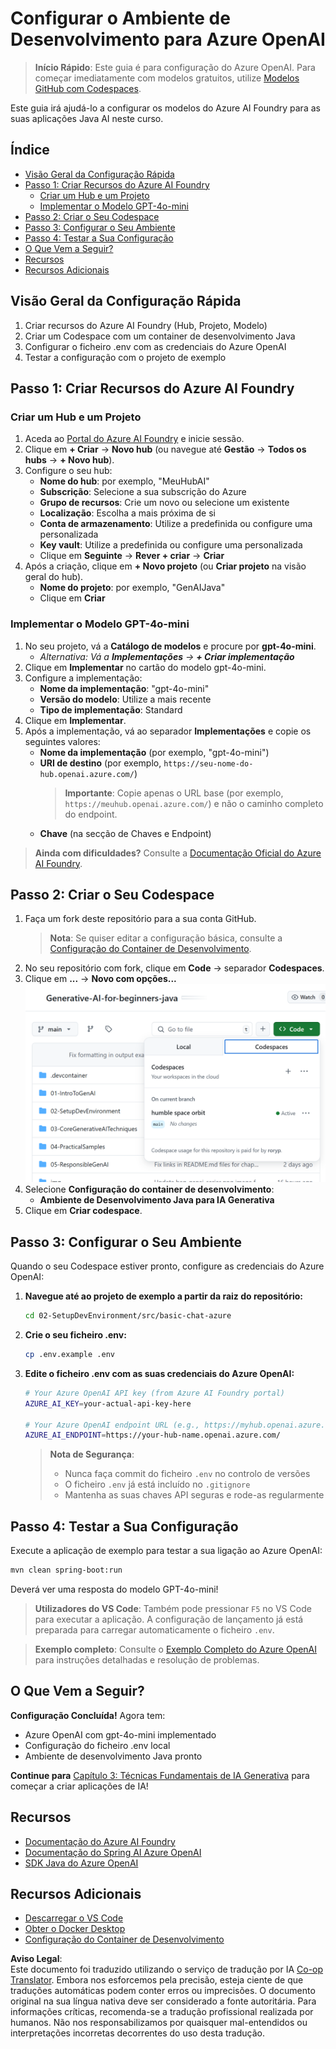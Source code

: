 <!--
CO_OP_TRANSLATOR_METADATA:
{
  "original_hash": "e00bbea0f95c611aa3bec676d23e8b43",
  "translation_date": "2025-07-21T16:23:28+00:00",
  "source_file": "02-SetupDevEnvironment/getting-started-azure-openai.md",
  "language_code": "pt"
}
-->
# Configurar o Ambiente de Desenvolvimento para Azure OpenAI

> **Início Rápido**: Este guia é para configuração do Azure OpenAI. Para começar imediatamente com modelos gratuitos, utilize [Modelos GitHub com Codespaces](./README.md#quick-start-cloud).

Este guia irá ajudá-lo a configurar os modelos do Azure AI Foundry para as suas aplicações Java AI neste curso.

## Índice

- [Visão Geral da Configuração Rápida](../../../02-SetupDevEnvironment)
- [Passo 1: Criar Recursos do Azure AI Foundry](../../../02-SetupDevEnvironment)
  - [Criar um Hub e um Projeto](../../../02-SetupDevEnvironment)
  - [Implementar o Modelo GPT-4o-mini](../../../02-SetupDevEnvironment)
- [Passo 2: Criar o Seu Codespace](../../../02-SetupDevEnvironment)
- [Passo 3: Configurar o Seu Ambiente](../../../02-SetupDevEnvironment)
- [Passo 4: Testar a Sua Configuração](../../../02-SetupDevEnvironment)
- [O Que Vem a Seguir?](../../../02-SetupDevEnvironment)
- [Recursos](../../../02-SetupDevEnvironment)
- [Recursos Adicionais](../../../02-SetupDevEnvironment)

## Visão Geral da Configuração Rápida

1. Criar recursos do Azure AI Foundry (Hub, Projeto, Modelo)
2. Criar um Codespace com um container de desenvolvimento Java
3. Configurar o ficheiro .env com as credenciais do Azure OpenAI
4. Testar a configuração com o projeto de exemplo

## Passo 1: Criar Recursos do Azure AI Foundry

### Criar um Hub e um Projeto

1. Aceda ao [Portal do Azure AI Foundry](https://ai.azure.com/) e inicie sessão.
2. Clique em **+ Criar** → **Novo hub** (ou navegue até **Gestão** → **Todos os hubs** → **+ Novo hub**).
3. Configure o seu hub:
   - **Nome do hub**: por exemplo, "MeuHubAI"
   - **Subscrição**: Selecione a sua subscrição do Azure
   - **Grupo de recursos**: Crie um novo ou selecione um existente
   - **Localização**: Escolha a mais próxima de si
   - **Conta de armazenamento**: Utilize a predefinida ou configure uma personalizada
   - **Key vault**: Utilize a predefinida ou configure uma personalizada
   - Clique em **Seguinte** → **Rever + criar** → **Criar**
4. Após a criação, clique em **+ Novo projeto** (ou **Criar projeto** na visão geral do hub).
   - **Nome do projeto**: por exemplo, "GenAIJava"
   - Clique em **Criar**

### Implementar o Modelo GPT-4o-mini

1. No seu projeto, vá a **Catálogo de modelos** e procure por **gpt-4o-mini**.
   - *Alternativa: Vá a **Implementações** → **+ Criar implementação***
2. Clique em **Implementar** no cartão do modelo gpt-4o-mini.
3. Configure a implementação:
   - **Nome da implementação**: "gpt-4o-mini"
   - **Versão do modelo**: Utilize a mais recente
   - **Tipo de implementação**: Standard
4. Clique em **Implementar**.
5. Após a implementação, vá ao separador **Implementações** e copie os seguintes valores:
   - **Nome da implementação** (por exemplo, "gpt-4o-mini")
   - **URI de destino** (por exemplo, `https://seu-nome-do-hub.openai.azure.com/`)  
      > **Importante**: Copie apenas o URL base (por exemplo, `https://meuhub.openai.azure.com/`) e não o caminho completo do endpoint.
   - **Chave** (na secção de Chaves e Endpoint)

> **Ainda com dificuldades?** Consulte a [Documentação Oficial do Azure AI Foundry](https://learn.microsoft.com/azure/ai-foundry/how-to/create-projects?tabs=ai-foundry&pivots=hub-project).

## Passo 2: Criar o Seu Codespace

1. Faça um fork deste repositório para a sua conta GitHub.
   > **Nota**: Se quiser editar a configuração básica, consulte a [Configuração do Container de Desenvolvimento](../../../.devcontainer/devcontainer.json).
2. No seu repositório com fork, clique em **Code** → separador **Codespaces**.
3. Clique em **...** → **Novo com opções...**  
![criar um codespace com opções](../../../translated_images/codespaces.9945ded8ceb431a58e8bee7f212e8c62b55733b7e302fd58194fadc95472fa3c.pt.png)
4. Selecione **Configuração do container de desenvolvimento**: 
   - **Ambiente de Desenvolvimento Java para IA Generativa**
5. Clique em **Criar codespace**.

## Passo 3: Configurar o Seu Ambiente

Quando o seu Codespace estiver pronto, configure as credenciais do Azure OpenAI:

1. **Navegue até ao projeto de exemplo a partir da raiz do repositório:**
   ```bash
   cd 02-SetupDevEnvironment/src/basic-chat-azure
   ```

2. **Crie o seu ficheiro .env:**
   ```bash
   cp .env.example .env
   ```

3. **Edite o ficheiro .env com as suas credenciais do Azure OpenAI:**
   ```bash
   # Your Azure OpenAI API key (from Azure AI Foundry portal)
   AZURE_AI_KEY=your-actual-api-key-here
   
   # Your Azure OpenAI endpoint URL (e.g., https://myhub.openai.azure.com/)
   AZURE_AI_ENDPOINT=https://your-hub-name.openai.azure.com/
   ```

   > **Nota de Segurança**: 
   > - Nunca faça commit do ficheiro `.env` no controlo de versões
   > - O ficheiro `.env` já está incluído no `.gitignore`
   > - Mantenha as suas chaves API seguras e rode-as regularmente

## Passo 4: Testar a Sua Configuração

Execute a aplicação de exemplo para testar a sua ligação ao Azure OpenAI:

```bash
mvn clean spring-boot:run
```

Deverá ver uma resposta do modelo GPT-4o-mini!

> **Utilizadores do VS Code**: Também pode pressionar `F5` no VS Code para executar a aplicação. A configuração de lançamento já está preparada para carregar automaticamente o ficheiro `.env`.

> **Exemplo completo**: Consulte o [Exemplo Completo do Azure OpenAI](./src/basic-chat-azure/README.md) para instruções detalhadas e resolução de problemas.

## O Que Vem a Seguir?

**Configuração Concluída!** Agora tem:
- Azure OpenAI com gpt-4o-mini implementado
- Configuração do ficheiro .env local
- Ambiente de desenvolvimento Java pronto

**Continue para** [Capítulo 3: Técnicas Fundamentais de IA Generativa](../03-CoreGenerativeAITechniques/README.md) para começar a criar aplicações de IA!

## Recursos

- [Documentação do Azure AI Foundry](https://learn.microsoft.com/azure/ai-services/)
- [Documentação do Spring AI Azure OpenAI](https://docs.spring.io/spring-ai/reference/api/clients/azure-openai-chat.html)
- [SDK Java do Azure OpenAI](https://learn.microsoft.com/java/api/overview/azure/ai-openai-readme)

## Recursos Adicionais

- [Descarregar o VS Code](https://code.visualstudio.com/Download)
- [Obter o Docker Desktop](https://www.docker.com/products/docker-desktop)
- [Configuração do Container de Desenvolvimento](../../../.devcontainer/devcontainer.json)

**Aviso Legal**:  
Este documento foi traduzido utilizando o serviço de tradução por IA [Co-op Translator](https://github.com/Azure/co-op-translator). Embora nos esforcemos pela precisão, esteja ciente de que traduções automáticas podem conter erros ou imprecisões. O documento original na sua língua nativa deve ser considerado a fonte autoritária. Para informações críticas, recomenda-se a tradução profissional realizada por humanos. Não nos responsabilizamos por quaisquer mal-entendidos ou interpretações incorretas decorrentes do uso desta tradução.
